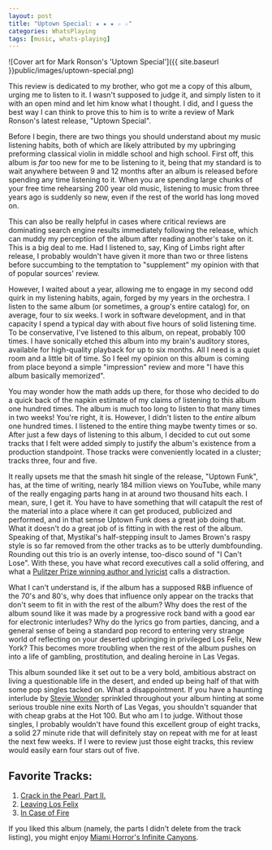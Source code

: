 ```yaml
---
layout: post
title: "Uptown Special: ★ ★ ★ ☆ ☆"
categories: WhatsPlaying
tags: [music, whats-playing]
---
```


<span class="image-section">
![Cover art for Mark Ronson's 'Uptown Special']({{ site.baseurl }}public/images/uptown-special.png)
</span>

This review is dedicated to my brother, who got me a copy of this album, urging me to listen to it. I wasn't supposed to judge it, and simply listen to it with an open mind and let him know what I thought. I did, and I guess the best way I can think to prove this to him is to write a review of Mark Ronson's latest release, "Uptown Special".

Before I begin, there are two things you should understand about my music listening habits, both of which are likely attributed by my upbringing preforming classical violin in middle school and high school. First off, this album is *far* too new for me to be listening to it, being that my standard is to wait anywhere between 9 and 12 months after an album is released before spending any time listening to it. When you are spending large chunks of your free time rehearsing 200 year old music, listening to music from three years ago is suddenly so new, even if the rest of the world has long moved on.

This can also be really helpful in cases where critical reviews are dominating search engine results immediately following the release, which can muddy my perception of the album after reading another's take on it. This is a big deal to me. Had I listened to, say, King of Limbs right after release, I probably wouldn't have given it more than two or three listens before succumbing to the temptation to "supplement" my opinion with that of popular sources' review.

However, I waited about a year, allowing me to engage in my second odd quirk in my listening habits, again, forged by my years in the orchestra. I listen to the same album (or sometimes, a group's entire catalog) for, on average, four to six weeks. I work in software development, and in that capacity I spend a typical day with about five hours of solid listening time. To be conservative, I've listened to this album, on repeat, probably 100 times. I have sonically etched this album into my brain's auditory stores, available for high-quality playback for up to six months. All I need is a quiet room and a little bit of time. So I feel my opinion on this album is coming from place beyond a simple "impression" review and more "I have this album basically memorized".

You may wonder how the math adds up there, for those who decided to do a quick back of the napkin estimate of my claims of listening to this album one hundred times. The album is much too long to listen to that many times in two weeks! You're right, it is. However, I didn't listen to the *entire* album one hundred times. I listened to the entire thing maybe twenty times or so. After just a few days of listening to this album, I decided to cut out some tracks that I felt were added simply to justify the album's existence from a production standpoint. Those tracks were conveniently located in a cluster; tracks three, four and five.

It really upsets me that the smash hit single of the release, "Uptown Funk", has, at the time of writing, nearly 184 million views on YouTube, while many of the really engaging parts hang in at around two thousand hits each. I mean, sure, I get it. You have to have something that will catapult the rest of the material into a place where it can get produced, publicized and performed, and in that sense Uptown Funk does a great job doing that. What it doesn't do a great job of is fitting in with the rest of the album. Speaking of that, Mystikal's half-stepping insult to James Brown's raspy style is so far removed from the other tracks as to be utterly dumbfounding. Rounding out this trio is an overly intense, too-disco sound of "I Can't Lose". With these, you have what record executives call a solid offering, and what a [Pulitzer Prize winning author and lyricist](https://tmagazine.blogs.nytimes.com/2015/01/20/mark-ronson-michael-chabon-uptown-special/) calls a distraction.

What I can't understand is, if the album has a supposed R&B influence of the 70's and 80's, why does that influence only appear on the tracks that don't seem to fit in with the rest of the album? Why does the rest of the album sound like it was made by a progressive rock band with a good ear for electronic interludes? Why do the lyrics go from parties, dancing, and a general sense of being a standard pop record to entering very strange world of reflecting on your deserted upbringing in privileged Los Felix, New York? This becomes more troubling when the rest of the album pushes on into a life of gambling, prostitution, and dealing heroine in Las Vegas.

This album sounded like it set out to be a very bold, ambitious abstract on living a questionable life in the desert, and ended up being half of that with some pop singles tacked on. What a disappointment. If you have a haunting interlude by [Stevie Wonder](https://www.steviewonder.org.uk/discography/sessions/sessions.html) sprinkled throughout your album hinting at some serious trouble nine exits North of Las Vegas, you shouldn't squander that with cheap grabs at the Hot 100. But who am I to judge. Without those singles, I probably wouldn't have found this excellent group of eight tracks, a solid 27 minute ride that will definitely stay on repeat with me for at least the next few weeks. If I were to review just those eight tracks, this review would easily earn four stars out of five.

## Favorite Tracks:

1. [Crack in the Pearl, Part II.](https://www.youtube.com/watch?v=1IXNoUTHql8)
2. [Leaving Los Felix](https://www.youtube.com/watch?v=ziDcatk8v6Q)
3. [In Case of Fire](https://www.youtube.com/watch?v=-19d8dhsNYc)

If you liked this album (namely, the parts I didn't delete from the track listing), you might enjoy [Miami Horror's Infinite Canyons](https://www.youtube.com/watch?v=Ilh8I75CoZc).
